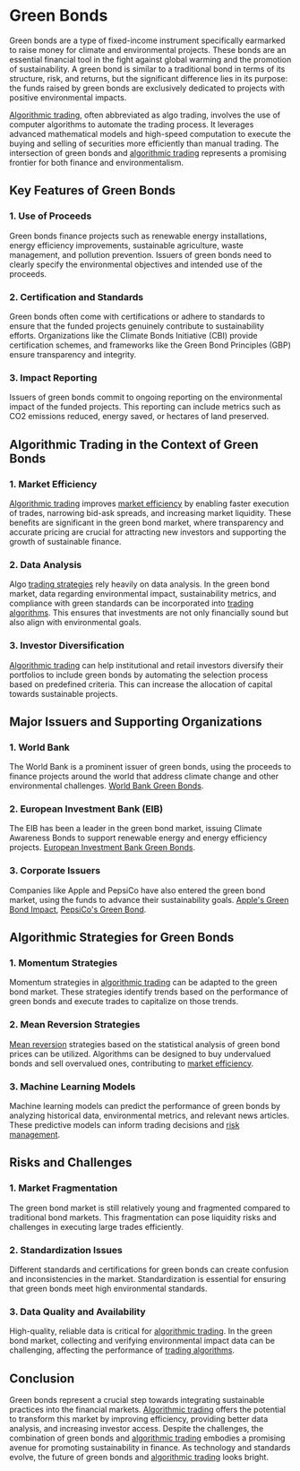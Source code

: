 # Green Bonds

Green bonds are a type of fixed-income instrument specifically earmarked to raise money for climate and environmental projects. These bonds are an essential financial tool in the fight against global warming and the promotion of sustainability. A green bond is similar to a traditional bond in terms of its structure, risk, and returns, but the significant difference lies in its purpose: the funds raised by green bonds are exclusively dedicated to projects with positive environmental impacts. 

[Algorithmic trading](../a/algorithmic_trading.md), often abbreviated as algo trading, involves the use of computer algorithms to automate the trading process. It leverages advanced mathematical models and high-speed computation to execute the buying and selling of securities more efficiently than manual trading. The intersection of green bonds and [algorithmic trading](../a/algorithmic_trading.md) represents a promising frontier for both finance and environmentalism.

## Key Features of Green Bonds

### 1. Use of Proceeds
Green bonds finance projects such as renewable energy installations, energy efficiency improvements, sustainable agriculture, waste management, and pollution prevention. Issuers of green bonds need to clearly specify the environmental objectives and intended use of the proceeds.

### 2. Certification and Standards
Green bonds often come with certifications or adhere to standards to ensure that the funded projects genuinely contribute to sustainability efforts. Organizations like the Climate Bonds Initiative (CBI) provide certification schemes, and frameworks like the Green Bond Principles (GBP) ensure transparency and integrity.

### 3. Impact Reporting
Issuers of green bonds commit to ongoing reporting on the environmental impact of the funded projects. This reporting can include metrics such as CO2 emissions reduced, energy saved, or hectares of land preserved.

## Algorithmic Trading in the Context of Green Bonds

### 1. Market Efficiency
[Algorithmic trading](../a/algorithmic_trading.md) improves [market efficiency](../m/market_efficiency.md) by enabling faster execution of trades, narrowing bid-ask spreads, and increasing market liquidity. These benefits are significant in the green bond market, where transparency and accurate pricing are crucial for attracting new investors and supporting the growth of sustainable finance.

### 2. Data Analysis
Algo [trading strategies](../t/trading_strategies.md) rely heavily on data analysis. In the green bond market, data regarding environmental impact, sustainability metrics, and compliance with green standards can be incorporated into [trading algorithms](../t/trading_algorithms.md). This ensures that investments are not only financially sound but also align with environmental goals.

### 3. Investor Diversification
[Algorithmic trading](../a/algorithmic_trading.md) can help institutional and retail investors diversify their portfolios to include green bonds by automating the selection process based on predefined criteria. This can increase the allocation of capital towards sustainable projects.

## Major Issuers and Supporting Organizations

### 1. World Bank
The World Bank is a prominent issuer of green bonds, using the proceeds to finance projects around the world that address climate change and other environmental challenges. [World Bank Green Bonds](https://www.worldbank.org/en/news/feature/2019/11/18/what-you-need-to-know-about-green-bonds).

### 2. European Investment Bank (EIB)
The EIB has been a leader in the green bond market, issuing Climate Awareness Bonds to support renewable energy and energy efficiency projects. [European Investment Bank Green Bonds](https://www.eib.org/en/investor_relations/cab/index.htm).

### 3. Corporate Issuers
Companies like Apple and PepsiCo have also entered the green bond market, using the funds to advance their sustainability goals. [Apple's Green Bond Impact](https://www.apple.com/newsroom/2020/07/apple-allocates-2-8-billion-from-green-bond-to-environmental-initiatives/), [PepsiCo's Green Bond](https://www.pepsico.com/news/press-release/pepsico-prices-first-ever-green-bond-20190930).

## Algorithmic Strategies for Green Bonds

### 1. Momentum Strategies
Momentum strategies in [algorithmic trading](../a/algorithmic_trading.md) can be adapted to the green bond market. These strategies identify trends based on the performance of green bonds and execute trades to capitalize on those trends.

### 2. Mean Reversion Strategies
[Mean reversion](../m/mean_reversion.md) strategies based on the statistical analysis of green bond prices can be utilized. Algorithms can be designed to buy undervalued bonds and sell overvalued ones, contributing to [market efficiency](../m/market_efficiency.md).

### 3. Machine Learning Models
Machine learning models can predict the performance of green bonds by analyzing historical data, environmental metrics, and relevant news articles. These predictive models can inform trading decisions and [risk management](../r/risk_management.md).

## Risks and Challenges

### 1. Market Fragmentation
The green bond market is still relatively young and fragmented compared to traditional bond markets. This fragmentation can pose liquidity risks and challenges in executing large trades efficiently.

### 2. Standardization Issues
Different standards and certifications for green bonds can create confusion and inconsistencies in the market. Standardization is essential for ensuring that green bonds meet high environmental standards.

### 3. Data Quality and Availability
High-quality, reliable data is critical for [algorithmic trading](../a/algorithmic_trading.md). In the green bond market, collecting and verifying environmental impact data can be challenging, affecting the performance of [trading algorithms](../t/trading_algorithms.md).

## Conclusion

Green bonds represent a crucial step towards integrating sustainable practices into the financial markets. [Algorithmic trading](../a/algorithmic_trading.md) offers the potential to transform this market by improving efficiency, providing better data analysis, and increasing investor access. Despite the challenges, the combination of green bonds and [algorithmic trading](../a/algorithmic_trading.md) embodies a promising avenue for promoting sustainability in finance. As technology and standards evolve, the future of green bonds and [algorithmic trading](../a/algorithmic_trading.md) looks bright.

